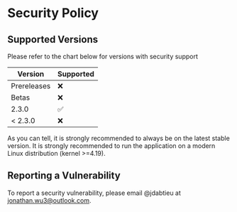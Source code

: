 # Security Policy

## Supported Versions

Please refer to the chart below for versions with security support

| Version     | Supported          |
| ----------- | ------------------ |
| Prereleases | :x:                |
| Betas       | :x:                |
| 2.3.0       | :white_check_mark: |
| < 2.3.0     | :x:                |

As you can tell, it is strongly recommended to always be on the latest stable version. It is strongly recommended to run the application on a modern Linux distribution (kernel >=4.19).

## Reporting a Vulnerability

To report a security vulnerability, please email @jdabtieu at [jonathan.wu3@outlook.com](jonathan.wu3@outlook.com).

